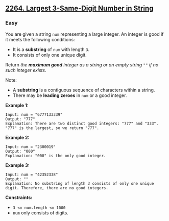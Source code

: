 ## [2264. Largest 3-Same-Digit Number in String](https://leetcode.com/problems/largest-3-same-digit-number-in-string/)

### Easy

You are given a string `num` representing a large integer. An integer is good if it meets the following conditions:

- It is a **substring** of `num` with length `3`.
- It consists of only one unique digit.

Return _the **maximum good** integer as a string or an empty string_ `""` _if no such integer exists_.

Note:

- A **substring** is a contiguous sequence of characters within a string.
- There may be **leading zeroes** in `num` or a good integer.

**Example 1:**

```
Input: num = "6777133339"
Output: "777"
Explanation: There are two distinct good integers: "777" and "333".
"777" is the largest, so we return "777".
```

**Example 2:**

```
Input: num = "2300019"
Output: "000"
Explanation: "000" is the only good integer.
```

**Example 3:**

```
Input: num = "42352338"
Output: ""
Explanation: No substring of length 3 consists of only one unique digit. Therefore, there are no good integers.
```

**Constraints:**

- `3 <= num.length <= 1000`
- `num` only consists of digits.
